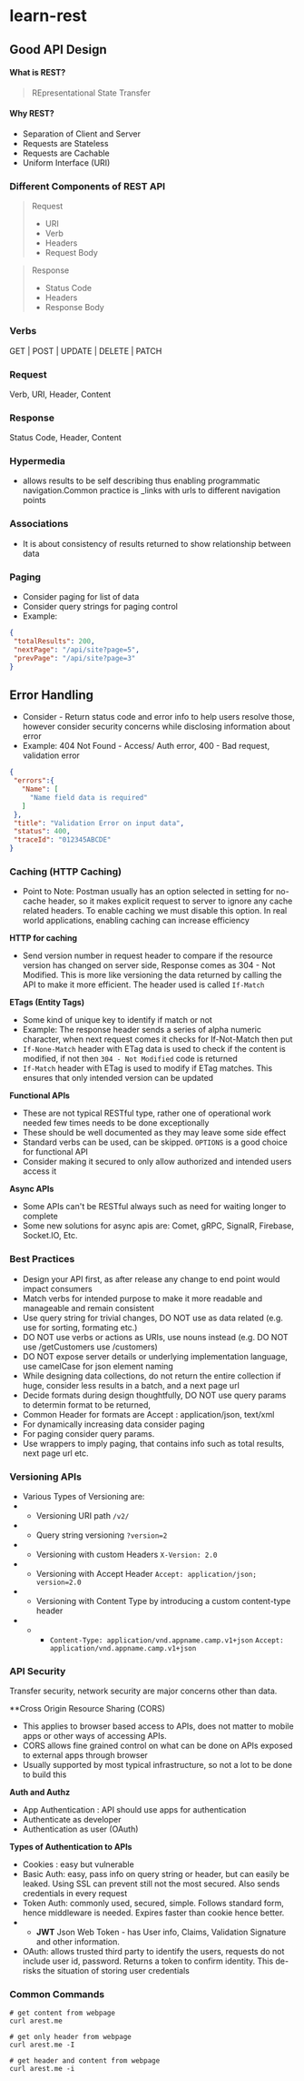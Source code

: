 # learn-rest

## Good API Design

#### What is REST?
> REpresentational State Transfer

#### Why REST?
* Separation of Client and Server
* Requests are Stateless
* Requests are Cachable
* Uniform Interface (URI)

### Different Components of REST API
> Request
 > * URI
 > * Verb
 > * Headers
 > * Request Body

> Response
 > * Status Code
 > * Headers
 > * Response Body


### Verbs
GET | POST | UPDATE | DELETE | PATCH

### Request 
Verb, URI, Header, Content 

### Response 
Status Code, Header,  Content


### Hypermedia
* allows results to be self describing thus enabling programmatic navigation.Common practice is \_links with urls to different navigation points

 
### Associations
* It is about consistency of results returned to show relationship between data

### Paging
* Consider paging for list of data
* Consider query strings for paging control
* Example:
```json
{
 "totalResults": 200,
 "nextPage": "/api/site?page=5",
 "prevPage": "/api/site?page=3"
}
```

## Error Handling
* Consider - Return status code and error info to help users resolve those, however consider security concerns while disclosing information about error
* Example: 404 Not Found - Access/ Auth error, 400 - Bad request, validation error

```json
{
 "errors":{ 
   "Name": [
     "Name field data is required"
   ]
 },
 "title": "Validation Error on input data",
 "status": 400,
 "traceId": "012345ABCDE"
}
```

### Caching (HTTP Caching)
* Point to Note: Postman usually has an option selected in setting for no-cache header, so it makes explicit request to server to ignore any cache related headers. To enable caching we must disable this option. In real world applications, enabling caching can increase efficiency


**HTTP for caching**
* Send version number in request header to compare if the resource version has changed on server side, Response comes as 304 - Not Modified. This is more like versioning the data returned by calling the API to make it more efficient. The header used is called ```If-Match```


**ETags (Entity Tags)**
* Some kind of unique key to identify if match or not 
* Example: The response header sends a series of alpha numeric character, when next request comes it checks for If-Not-Match then put 
* ```If-None-Match``` header with ETag data is used to check if the content is modified, if not then ```304 - Not Modified``` code is returned
* ```If-Match``` header with ETag is used to modify if ETag matches. This ensures that only intended version can be updated


**Functional APIs**
* These are not typical RESTful type, rather one of operational work needed few times needs to be done exceptionally
* These should be well documented as they may leave some side effect
* Standard verbs can be used, can be skipped. ```OPTIONS``` is a good choice for functional API
* Consider making it secured to only allow authorized and intended users access it

**Async APIs**
* Some APIs can't be RESTful always such as need for waiting longer to complete
* Some new solutions for async apis are: Comet, gRPC, SignalR, Firebase, Socket.IO, Etc.



### Best Practices
* Design your API first, as after release any change to end point would impact consumers
* Match verbs for intended purpose to make it more readable and manageable and remain consistent
* Use query string for trivial changes, DO NOT use as data related (e.g. use for sorting, formating etc.)
* DO NOT use verbs or actions as URIs, use nouns instead (e.g. DO NOT use /getCustomers use /customers)
* DO NOT expose server details or underlying implementation language, use camelCase for json element naming
* While designing data collections, do not return the entire collection if huge, consider less results in a batch, and a next page url
* Decide formats during design thoughtfully, DO NOT use query params to determin format to be returned, 
* Common Header for formats are Accept : application/json, text/xml
* For dynamically increasing data consider paging
* For paging consider query params. 
* Use wrappers to imply paging, that contains info such as total results, next page url etc. 

### Versioning APIs
* Various Types of Versioning are:
* * Versioning URI path ```/v2/```
* * Query string versioning ```?version=2```
* * Versioning with custom Headers ```X-Version: 2.0```
* * Versioning with Accept Header ```Accept: application/json; version=2.0```
* * Versioning with Content Type by introducing a custom content-type header
* * * ```Content-Type: application/vnd.appname.camp.v1+json``` ```Accept: application/vnd.appname.camp.v1+json```


### API Security
Transfer security, network security are major concerns other than data. 

**Cross Origin Resource Sharing (CORS)
* This applies to browser based access to APIs, does not matter to mobile apps or other ways of accessing APIs. 
* CORS allows fine grained control on what can be done on APIs exposed to external apps through browser
* Usually supported by most typical infrastructure, so not a lot to be done to build this

**Auth and Authz**
* App Authentication : API should use apps for authentication
* Authenticate as developer
* Authentication as user (OAuth)

**Types of Authentication to APIs**
* Cookies : easy but vulnerable
* Basic Auth: easy, pass info on query string or header, but can easily be leaked. Using SSL can prevent still not the most secured. Also sends credentials in every request
* Token Auth: commonly used, secured, simple. Follows standard form, hence middleware is needed. Expires faster than cookie hence better. 
*  * **JWT** Json Web Token - has User info, Claims, Validation Signature and other information.
* OAuth: allows trusted third party to identify the users, requests do not include user id, password. Returns a token to confirm identity. This de-risks the situation of storing user credentials 


### Common Commands
```linux
# get content from webpage
curl arest.me

# get only header from webpage
curl arest.me -I

# get header and content from webpage
curl arest.me -i

```
